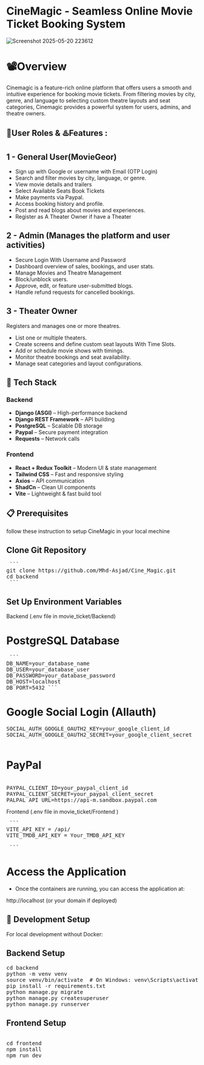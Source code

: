 # CineMagic - Seamless Online Movie Ticket Booking System

![Screenshot 2025-05-20 223612](https://github.com/user-attachments/assets/1d9bb155-f5a5-444c-bb29-77c89af03a76)

# 📽️Overview


Cinemagic is a feature-rich online platform that offers users a smooth and intuitive experience for booking movie tickets. From filtering movies by city, genre, and language to selecting custom theatre layouts and seat categories, Cinemagic provides a powerful system for users, admins, and theatre owners.

## 👥User Roles & ♨️Features :


## 1 - General User(MovieGeor)

* Sign up with Google or username with Email (OTP Login)
* Search and filter movies by city, language, or genre.
* View movie details and trailers
* Select Available Seats Book Tickets
* Make payments via Paypal.
* Access booking history and profile.
* Post and read blogs about movies and experiences.
* Register as A Theater Owner if have a Theater

## 2 - Admin (Manages the platform and user activities)

* Secure Login With Username and Password
* Dashboard overview of sales, bookings, and user stats.
* Manage Movies and Theatre Management
* Block/unblock users.
* Approve, edit, or feature user-submitted blogs.
* Handle refund requests for cancelled bookings.

## 3 - Theater Owner

Registers and manages one or more theatres.
* List one or multiple theaters.
* Create screens and define custom seat layouts With Time Slots.
* Add or schedule movie shows with timings.
* Monitor theatre bookings and seat availability.
* Manage seat categories and layout configurations.


## 🧰 Tech Stack

### Backend
- **Django (ASGI)** – High-performance backend
- **Django REST Framework** – API building
- **PostgreSQL** – Scalable DB storage
- **Paypal** – Secure payment integration
- **Requests** – Network calls

### Frontend
- **React + Redux Toolkit** – Modern UI & state management
- **Tailwind CSS** – Fast and responsive styling
- **Axios** – API communication
- **ShadCn** – Clean UI components
- **Vite** – Lightweight & fast build tool

## 📋 Prerequisites

follow these instruction to setup CineMagic in your local mechine


## Clone Git Repository

<pre lang="markdown"> ```
git clone https://github.com/Mhd-Asjad/Cine_Magic.git
cd backend
 ``` </pre>
 
## Set Up Environment Variables

Backend (.env file in movie_ticket/Backend)

# PostgreSQL Database

<pre lang="markdown"> ```
DB_NAME=your_database_name
DB_USER=your_database_user
DB_PASSWORD=your_database_password
DB_HOST=localhost
DB_PORT=5432 ``` </pre>

# Google Social Login (Allauth)

<pre lang="markdown">
SOCIAL_AUTH_GOOGLE_OAUTH2_KEY=your_google_client_id
SOCIAL_AUTH_GOOGLE_OAUTH2_SECRET=your_google_client_secret
 </pre>
# PayPal

<pre lang="markdown">
  
PAYPAL_CLIENT_ID=your_paypal_client_id
PAYPAL_CLIENT_SECRET=your_paypal_client_secret
PALPAL_API_URL=https://api-m.sandbox.paypal.com  
</pre>

Frontend (.env file in movie_ticket/Frontend )
<pre lang="markdown"> ```
VITE_API_KEY = /api/
VITE_TMDB_API_KEY = Your_TMDB_API_KEY

 ``` </pre>

# Access the Application
- Once the containers are running, you can access the application at:

http://localhost (or your domain if deployed)

## 🧪 Development Setup
For local development without Docker:

## Backend Setup
<pre lang="markdown">
cd backend
python -m venv venv
source venv/bin/activate  # On Windows: venv\Scripts\activate
pip install -r requirements.txt
python manage.py migrate
python manage.py createsuperuser
python manage.py runserver
</pre>
## Frontend Setup
<pre lang="markdown"> 
cd frontend
npm install
npm run dev
</pre>

  

